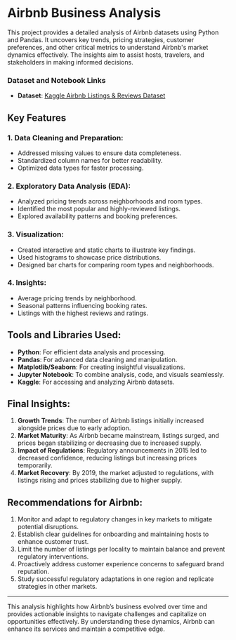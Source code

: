 # Airbnb Business Analysis

This project provides a detailed analysis of Airbnb datasets using Python and Pandas. It uncovers key trends, pricing strategies, customer preferences, and other critical metrics to understand Airbnb's market dynamics effectively. The insights aim to assist hosts, travelers, and stakeholders in making informed decisions.

### Dataset and Notebook Links
- **Dataset**: [Kaggle Airbnb Listings & Reviews Dataset](https://www.kaggle.com/datasets/mysarahmadbhat/airbnb-listings-reviews)

## Key Features

### 1. Data Cleaning and Preparation:
- Addressed missing values to ensure data completeness.
- Standardized column names for better readability.
- Optimized data types for faster processing.

### 2. Exploratory Data Analysis (EDA):
- Analyzed pricing trends across neighborhoods and room types.
- Identified the most popular and highly-reviewed listings.
- Explored availability patterns and booking preferences.

### 3. Visualization:
- Created interactive and static charts to illustrate key findings.
- Used histograms to showcase price distributions.
- Designed bar charts for comparing room types and neighborhoods.

### 4. Insights:
- Average pricing trends by neighborhood.
- Seasonal patterns influencing booking rates.
- Listings with the highest reviews and ratings.

## Tools and Libraries Used:
- **Python**: For efficient data analysis and processing.
- **Pandas**: For advanced data cleaning and manipulation.
- **Matplotlib/Seaborn**: For creating insightful visualizations.
- **Jupyter Notebook**: To combine analysis, code, and visuals seamlessly.
- **Kaggle**: For accessing and analyzing Airbnb datasets.

## Final Insights:
1. **Growth Trends**: The number of Airbnb listings initially increased alongside prices due to early adoption.
2. **Market Maturity**: As Airbnb became mainstream, listings surged, and prices began stabilizing or decreasing due to increased supply.
3. **Impact of Regulations**: Regulatory announcements in 2015 led to decreased confidence, reducing listings but increasing prices temporarily.
4. **Market Recovery**: By 2019, the market adjusted to regulations, with listings rising and prices stabilizing due to higher supply.

## Recommendations for Airbnb:
1. Monitor and adapt to regulatory changes in key markets to mitigate potential disruptions.
2. Establish clear guidelines for onboarding and maintaining hosts to enhance customer trust.
3. Limit the number of listings per locality to maintain balance and prevent regulatory interventions.
4. Proactively address customer experience concerns to safeguard brand reputation.
5. Study successful regulatory adaptations in one region and replicate strategies in other markets.

---
This analysis highlights how Airbnb’s business evolved over time and provides actionable insights to navigate challenges and capitalize on opportunities effectively. By understanding these dynamics, Airbnb can enhance its services and maintain a competitive edge.


